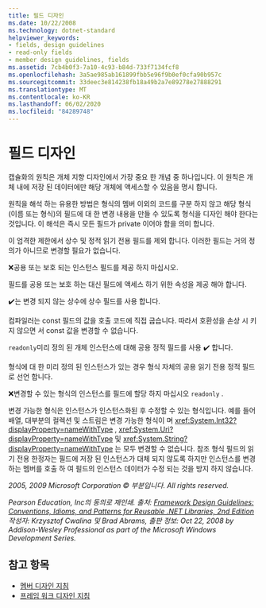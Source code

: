 ```yaml
---
title: 필드 디자인
ms.date: 10/22/2008
ms.technology: dotnet-standard
helpviewer_keywords:
- fields, design guidelines
- read-only fields
- member design guidelines, fields
ms.assetid: 7cb4b0f3-7a10-4c93-b84d-733f7134fcf8
ms.openlocfilehash: 3a5ae985ab161899fbb5e96f9b0ef0cfa90b957c
ms.sourcegitcommit: 33deec3e814238fb18a49b2a7e89278e27888291
ms.translationtype: MT
ms.contentlocale: ko-KR
ms.lasthandoff: 06/02/2020
ms.locfileid: "84289748"
---
```

# <a name="field-design"></a>필드 디자인
캡슐화의 원칙은 개체 지향 디자인에서 가장 중요 한 개념 중 하나입니다. 이 원칙은 개체 내에 저장 된 데이터에만 해당 개체에 액세스할 수 있음을 명시 합니다.

 원칙을 해석 하는 유용한 방법은 형식의 멤버 이외의 코드를 구분 하지 않고 해당 형식 (이름 또는 형식)의 필드에 대 한 변경 내용을 만들 수 있도록 형식을 디자인 해야 한다는 것입니다. 이 해석은 즉시 모든 필드가 private 이어야 함을 의미 합니다.

 이 엄격한 제한에서 상수 및 정적 읽기 전용 필드를 제외 합니다. 이러한 필드는 거의 정의가 아니므로 변경할 필요가 없습니다.

 ❌공용 또는 보호 되는 인스턴스 필드를 제공 하지 마십시오.

 필드를 공용 또는 보호 하는 대신 필드에 액세스 하기 위한 속성을 제공 해야 합니다.

 ✔️는 변경 되지 않는 상수에 상수 필드를 사용 합니다.

 컴파일러는 const 필드의 값을 호출 코드에 직접 굽습니다. 따라서 호환성을 손상 시 키 지 않으면 서 const 값을 변경할 수 없습니다.

 `readonly`미리 정의 된 개체 인스턴스에 대해 공용 정적 필드를 사용 ✔️ 합니다.

 형식에 대 한 미리 정의 된 인스턴스가 있는 경우 형식 자체의 공용 읽기 전용 정적 필드로 선언 합니다.

 ❌변경할 수 있는 형식의 인스턴스를 필드에 할당 하지 마십시오 `readonly` .

 변경 가능한 형식은 인스턴스가 인스턴스화된 후 수정할 수 있는 형식입니다. 예를 들어 배열, 대부분의 컬렉션 및 스트림은 변경 가능한 형식이 며 <xref:System.Int32?displayProperty=nameWithType> , <xref:System.Uri?displayProperty=nameWithType> 및 <xref:System.String?displayProperty=nameWithType> 는 모두 변경할 수 없습니다. 참조 형식 필드의 읽기 전용 한정자는 필드에 저장 된 인스턴스가 대체 되지 않도록 하지만 인스턴스를 변경 하는 멤버를 호출 하 여 필드의 인스턴스 데이터가 수정 되는 것을 방지 하지 않습니다.

 *2005, 2009 Microsoft Corporation © 부분입니다. All rights reserved.*

 *Pearson Education, Inc의 동의로 재인쇄. 출처: [Framework Design Guidelines: Conventions, Idioms, and Patterns for Reusable .NET Libraries, 2nd Edition](https://www.informit.com/store/framework-design-guidelines-conventions-idioms-and-9780321545619) 작성자: Krzysztof Cwalina 및 Brad Abrams, 출판 정보: Oct 22, 2008 by Addison-Wesley Professional as part of the Microsoft Windows Development Series.*

## <a name="see-also"></a>참고 항목

- [멤버 디자인 지침](member.md)
- [프레임 워크 디자인 지침](index.md)
